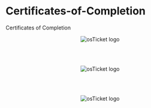 # Certificates-of-Completion
Certificates of Completion
<p align="center">
<img src="https://tryhackme-certificates.s3-eu-west-1.amazonaws.com/THM-V99LLX8058.png" alt="osTicket logo"/>
</p>

</br>
</br>
<p align="center">
<img src="https://tryhackme-certificates.s3-eu-west-1.amazonaws.com/THM-YSBJ30KLKW.png" alt="osTicket logo"/>
</p>

</br>
</br>

<p align="center">
<img src="https://d1ka0itfguscri.cloudfront.net/r5Jl/2023/05/11/18/41/c0hXFpVAQvt/preview.jpg" alt="osTicket logo"/>
</p>
